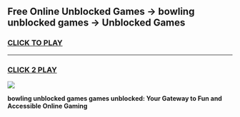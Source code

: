 
## Free Online Unblocked Games → bowling unblocked games → Unblocked Games
<h3>
<a href="https://premium.freeplayer.one?title=bowling_unblocked_games&ref=21F">CLICK TO PLAY</a></h3>
<hr>

<h3>
<a href="https://premium.freeplayer.one?title=bowling_unblocked_games&ref=21F">CLICK 2 PLAY</a>
  
</h3>

<a href="https://premium.freeplayer.one?title=bowling_unblocked_games&ref=21F/"><img src="https://clearcache.store/games.png"></a>


**bowling unblocked games games unblocked: Your Gateway to Fun and Accessible Online Gaming**
